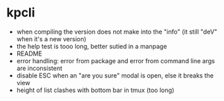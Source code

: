 # kpcli

- when compiling the version does not make into the "info" (it still "deV" when it's a new version)
- the help test is tooo long, better sutied in a manpage
- README
- error handling: error from package and error from command line args are inconsistent
- disable ESC when an "are you sure" modal is open, else it breaks the view
- height of list clashes with bottom bar in tmux (too long)